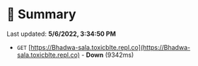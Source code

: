 # 📖 Summary
Last updated: **5/6/2022, 3:34:50 PM**

- `GET` [https://Bhadwa-sala.toxicblte.repl.co](https://Bhadwa-sala.toxicblte.repl.co) - **Down** (9342ms)
